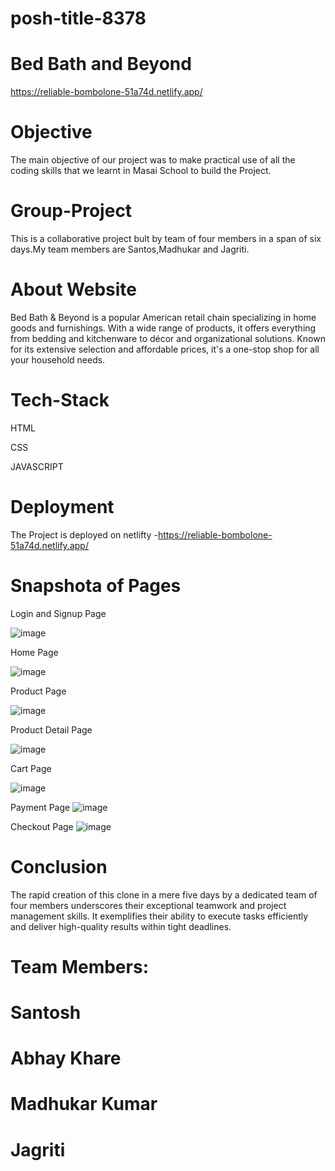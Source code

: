 # posh-title-8378

# Bed Bath and Beyond

https://reliable-bombolone-51a74d.netlify.app/


# Objective
The main objective of our project was to make practical use of all the coding skills that we learnt in Masai School to build the Project.

# Group-Project
This is a collaborative project bult by team of four members in a span of six days.My team members are Santos,Madhukar and Jagriti.


# About Website
Bed Bath & Beyond is a popular American retail chain specializing in home goods and furnishings. With a wide range of products, it offers everything from bedding and kitchenware to décor and organizational solutions. Known for its extensive selection and affordable prices, it's a one-stop shop for all your household needs.

# Tech-Stack
HTML

CSS

JAVASCRIPT

# Deployment
The Project is deployed on netlifty -https://reliable-bombolone-51a74d.netlify.app/

# Snapshota of Pages

Login and Signup Page

![image](https://github.com/Santosh007kumar/gitCollaboration/assets/51116785/977d9552-6e5f-44f6-93b5-3afc8f7c7670)


Home Page

![image](https://github.com/Santosh007kumar/gitCollaboration/assets/51116785/a81c2d3c-b1dc-4aad-9c19-7df87d58eab2)


Product Page

![image](https://github.com/Santosh007kumar/gitCollaboration/assets/51116785/d3598f5c-1ee3-4f86-b05d-b73cb06b8f31)


Product Detail Page

![image](https://github.com/Santosh007kumar/gitCollaboration/assets/51116785/d15d8b44-2896-4aca-b6b7-0a7b473e3439)



Cart Page

![image](https://github.com/Santosh007kumar/gitCollaboration/assets/51116785/4566ec2c-4095-423c-ae1c-44715107f87e)



Payment Page
![image](https://github.com/Santosh007kumar/gitCollaboration/assets/51116785/7baccdac-4ba3-42c7-904f-f4ecdf803c7b)



Checkout Page
![image](https://github.com/Santosh007kumar/gitCollaboration/assets/51116785/aa98cb9a-b111-449d-9f59-f92b14de7e8f)








# Conclusion

The rapid creation of this clone in a mere five days by a dedicated team of four members underscores their exceptional teamwork and project management skills. It exemplifies their ability to execute tasks efficiently and deliver high-quality results within tight deadlines.


# Team Members: 

# Santosh 

# Abhay Khare

# Madhukar Kumar

# Jagriti


